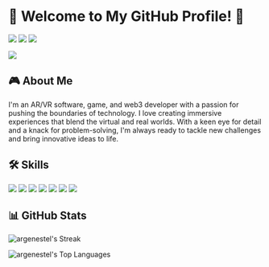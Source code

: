 # 🚀 Welcome to My GitHub Profile! 🌌

[![](https://img.shields.io/badge/GitHub-100000?style=for-the-badge&logo=github&logoColor=white)](https://github.com/yourusername)
[![](https://img.shields.io/badge/Twitter-1DA1F2?style=for-the-badge&logo=twitter&logoColor=white)](https://twitter.com/yourusername)
[![](https://img.shields.io/badge/LinkedIn-0077B5?style=for-the-badge&logo=linkedin&logoColor=white)](https://www.linkedin.com/in/yourusername/)

![](https://media.giphy.com/media/f3iwJFOVOwuy7K6FFw/giphy.gif)

## 🎮 About Me

I'm an AR/VR software, game, and web3 developer with a passion for pushing the boundaries of technology. I love creating immersive experiences that blend the virtual and real worlds. With a keen eye for detail and a knack for problem-solving, I'm always ready to tackle new challenges and bring innovative ideas to life.

## 🛠️ Skills

![](https://img.shields.io/badge/Unity-100000?style=for-the-badge&logo=unity&logoColor=white)
![](https://img.shields.io/badge/Unreal_Engine-313131?style=for-the-badge&logo=unreal-engine&logoColor=white)
![](https://img.shields.io/badge/C%2B%2B-00599C?style=for-the-badge&logo=c%2B%2B&logoColor=white)
![](https://img.shields.io/badge/C%23-239120?style=for-the-badge&logo=c-sharp&logoColor=white)
![](https://img.shields.io/badge/Solidity-363636?style=for-the-badge&logo=solidity&logoColor=white)
![](https://img.shields.io/badge/JavaScript-F7DF1E?style=for-the-badge&logo=javascript&logoColor=black)
![](https://img.shields.io/badge/Three.js-000000?style=for-the-badge&logo=three.js&logoColor=white)

## 📊 GitHub Stats

![argenestel's Streak](https://github-readme-streak-stats.herokuapp.com/?user=argenestel&theme=dracula&hide_border=false)

![argenestel's Top Languages](https://github-readme-stats.vercel.app/api/top-langs/?username=argenestel&theme=dracula&show_icons=true&hide_border=false&layout=compact)
